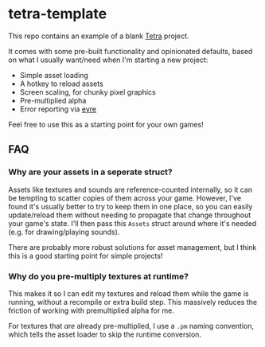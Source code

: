 # tetra-template

This repo contains an example of a blank [Tetra](https://github.com/17cupsofcoffee/tetra) project.

It comes with some pre-built functionality and opinionated defaults, based on what I usually
want/need when I'm starting a new project:

* Simple asset loading
* A hotkey to reload assets
* Screen scaling, for chunky pixel graphics
* Pre-multiplied alpha
* Error reporting via [eyre](https://github.com/yaahc/eyre)

Feel free to use this as a starting point for your own games!

## FAQ

### Why are your assets in a seperate struct?

Assets like textures and sounds are reference-counted internally, so it can be tempting to scatter copies of them across your game. However, I've found it's usually better to try to keep them in one place, so you can easily update/reload them without needing to propagate that change throughout your game's state. I'll then pass this `Assets` struct around where it's needed (e.g. for drawing/playing sounds).

There are probably more robust solutions for asset management, but I think this is a good starting point for simple projects!

### Why do you pre-multiply textures at runtime?

This makes it so I can edit my textures and reload them while the game is running, without a recompile or extra build step. This massively reduces the friction of working with premultiplied alpha for me.

For textures that *are* already pre-multiplied, I use a `.pm` naming convention, which tells the asset loader to skip the runtime conversion.